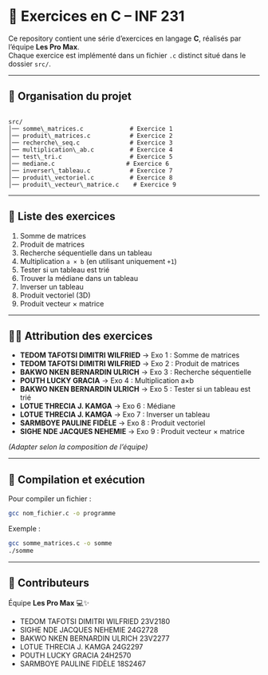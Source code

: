 
# 🚀 Exercices en C – INF 231

Ce repository contient une série d’exercices en langage **C**, réalisés par l’équipe **Les Pro Max**.  
Chaque exercice est implémenté dans un fichier `.c` distinct situé dans le dossier `src/`.

---

## 📂 Organisation du projet

```

src/
│── somme\_matrices.c             # Exercice 1
│── produit\_matrices.c           # Exercice 2
│── recherche\_seq.c              # Exercice 3
│── multiplication\_ab.c          # Exercice 4
│── test\_tri.c                   # Exercice 5
│── mediane.c                    # Exercice 6
│── inverser\_tableau.c           # Exercice 7
│── produit\_vectoriel.c          # Exercice 8
│── produit\_vecteur\_matrice.c    # Exercice 9

````

---

## 📌 Liste des exercices

1. Somme de matrices  
2. Produit de matrices  
3. Recherche séquentielle dans un tableau  
4. Multiplication `a × b` (en utilisant uniquement `+1`)  
5. Tester si un tableau est trié  
6. Trouver la médiane dans un tableau  
7. Inverser un tableau  
8. Produit vectoriel (3D)  
9. Produit vecteur × matrice  

---

## 👨‍💻 Attribution des exercices

- **TEDOM TAFOTSI DIMITRI WILFRIED** → Exo 1 : Somme de matrices  
- **TEDOM TAFOTSI DIMITRI WILFRIED** → Exo 2 : Produit de matrices  
- **BAKWO NKEN BERNARDIN ULRICH** → Exo 3 : Recherche séquentielle  
- **POUTH LUCKY GRACIA** → Exo 4 : Multiplication a×b  
- **BAKWO NKEN BERNARDIN ULRICH** → Exo 5 : Tester si un tableau est trié  
- **LOTUE THRECIA J. KAMGA** → Exo 6 : Médiane  
- **LOTUE THRECIA J. KAMGA** → Exo 7 : Inverser un tableau  
- **SARMBOYE PAULINE FIDÈLE** → Exo 8 : Produit vectoriel  
- **SIGHE NDE JACQUES NEHEMIE** → Exo 9 : Produit vecteur × matrice  

*(Adapter selon la composition de l’équipe)*

---

## 🔧 Compilation et exécution

Pour compiler un fichier :  
```bash
gcc nom_fichier.c -o programme
````

Exemple :

```bash
gcc somme_matrices.c -o somme
./somme
```

---

## 🤝 Contributeurs

Équipe **Les Pro Max** 💻✨

* TEDOM TAFOTSI DIMITRI WILFRIED 23V2180
* SIGHE NDE JACQUES NEHEMIE 24G2728
* BAKWO NKEN BERNARDIN ULRICH 23V2277
* LOTUE THRECIA J. KAMGA  24G2297
* POUTH LUCKY GRACIA 24H2570
* SARMBOYE PAULINE FIDÈLE 18S2467

